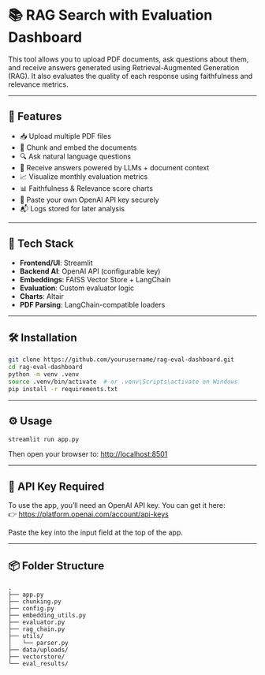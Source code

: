 # 📚 RAG Search with Evaluation Dashboard

This tool allows you to upload PDF documents, ask questions about them, and receive answers generated using Retrieval-Augmented Generation (RAG). It also evaluates the quality of each response using faithfulness and relevance metrics.

---

## 🚀 Features

- 📥 Upload multiple PDF files
- 🧠 Chunk and embed the documents
- 🔍 Ask natural language questions
- 🤖 Receive answers powered by LLMs + document context
- 📈 Visualize monthly evaluation metrics
- 📊 Faithfulness & Relevance score charts
- 🔐 Paste your own OpenAI API key securely
- 📬 Logs stored for later analysis

---

## 🧩 Tech Stack

- **Frontend/UI**: Streamlit
- **Backend AI**: OpenAI API (configurable key)
- **Embeddings**: FAISS Vector Store + LangChain
- **Evaluation**: Custom evaluator logic
- **Charts**: Altair
- **PDF Parsing**: LangChain-compatible loaders

---

## 🛠 Installation

```bash
git clone https://github.com/yourusername/rag-eval-dashboard.git
cd rag-eval-dashboard
python -m venv .venv
source .venv/bin/activate  # or .venv\Scripts\activate on Windows
pip install -r requirements.txt
```

---

## ⚙️ Usage

```bash
streamlit run app.py
```

Then open your browser to: [http://localhost:8501](http://localhost:8501)

---

## 🔐 API Key Required

To use the app, you’ll need an OpenAI API key. You can get it here:  
👉 https://platform.openai.com/account/api-keys

Paste the key into the input field at the top of the app.

---

## 📦 Folder Structure

```
.
├── app.py
├── chunking.py
├── config.py
├── embedding_utils.py
├── evaluator.py
├── rag_chain.py
├── utils/
│   └── parser.py
├── data/uploads/
├── vectorstore/
└── eval_results/
```
